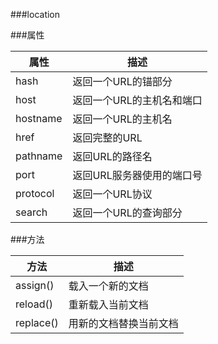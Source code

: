 ###location

###属性

属性|描述
------|------
hash|返回一个URL的锚部分
host|返回一个URL的主机名和端口
hostname|返回一个URL的主机名
href|返回完整的URL
pathname|返回URL的路径名
port|返回URL服务器使用的端口号
protocol|返回一个URL协议
search|返回一个URL的查询部分
###方法

方法|描述
------|------
assign()|载入一个新的文档
reload()|重新载入当前文档
replace()|用新的文档替换当前文档



